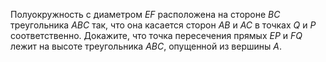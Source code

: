 Полуокружность с диаметром  $EF$ расположена на стороне $BC$ треугольника  $ABC$ так, что она касается сторон $AB$ и $AC$ в точках $Q$ и $P$ соответственно. Докажите, что точка пересечения прямых  $EP$ и $FQ$ лежит на высоте треугольника $ABC$, опущенной из вершины $A$.